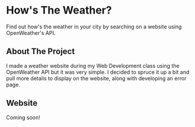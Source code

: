 # How's The Weather?
Find out how's the weather in your city by searching on a website using OpenWeather's API.
## About The Project
I made a weather website during my Web Development class using the OpenWeather API but it was very simple. I decided to spruce it up a bit and pull more details to display on the website, along with developing an error page.
## Website
Coming soon!
